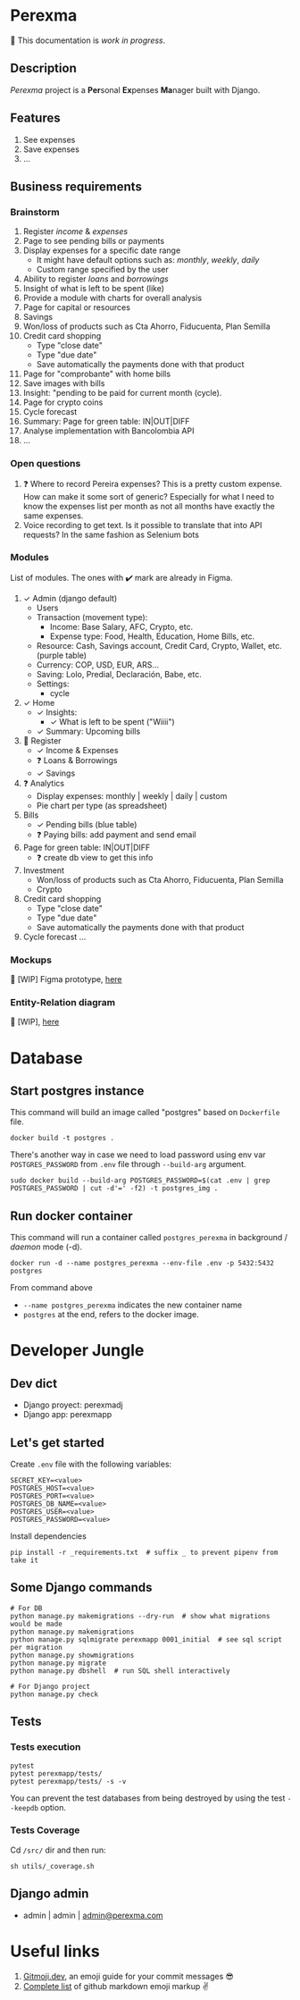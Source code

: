 # Perexma
:construction: This documentation is _work in progress_.

## Description
_Perexma_ project is a **Per**sonal **Ex**penses **Ma**nager built with Django.

## Features
1. See expenses
1. Save expenses
1. ...

## Business requirements
### Brainstorm
1. Register _income_ & _expenses_
1. Page to see pending bills or payments
1. Display expenses for a specific date range
    - It might have default options such as: _monthly_, _weekly_, _daily_
    - Custom range specified by the user
1. Ability to register _loans_ and _borrowings_
1. Insight of what is left to be spent (like)
1. Provide a module with charts for overall analysis
1. Page for capital or resources
1. Savings
1. Won/loss of products such as Cta Ahorro, Fiducuenta, Plan Semilla
1. Credit card shopping
    - Type "close date"
    - Type "due date"
    - Save automatically the payments done with that product
1. Page for "comprobante" with home bills
1. Save images with bills
1. Insight: "pending to be paid for current month (cycle).
1. Page for crypto coins
1. Cycle forecast
1. Summary: Page for green table: IN|OUT|DIFF
1. Analyse implementation with Bancolombia API
1. ...


### Open questions
1. :question: Where to record Pereira expenses? This is a pretty custom expense. How can make it some sort of generic? Especially for what I need to know the expenses list per month as not all months have exactly the same expenses.
1. Voice recording to get text. Is it possible to translate that into API requests? In the same fashion as Selenium bots

### Modules
List of modules. The ones with :heavy_check_mark: mark are already in Figma.
1. ✓ Admin (django default)
    + Users
    + Transaction (movement type):
        - Income: Base Salary, AFC, Crypto, etc.
        - Expense type: Food, Health, Education, Home Bills, etc. 
    + Resource: Cash, Savings account, Credit Card, Crypto, Wallet, etc. (purple table)
    + Currency: COP, USD, EUR, ARS...
    - Saving: Lolo, Predial, Declaración, Babe, etc.
    + Settings:
        - cycle
1. ✓ Home
    + ✓ Insights: 
        - ✓ What is left to be spent ("Wiiii")
    + ✓ Summary: Upcoming bills
1. :wrench: Register
    + ✓ Income & Expenses
    + :question: Loans & Borrowings
    + ✓ Savings
1. :question: Analytics
    + Display expenses: monthly | weekly | daily | custom
    + Pie chart per type (as spreadsheet)
1. Bills
    + ✓ Pending bills (blue table)
    + :question: Paying bills: add payment and send email
1. Page for green table: IN|OUT|DIFF
    + :question: create db view to get this info
1. Investment
    + Won/loss of products such as Cta Ahorro, Fiducuenta, Plan Semilla
    + Crypto
1. Credit card shopping
    - Type "close date"
    - Type "due date"
    - Save automatically the payments done with that product
1. Cycle forecast
...

### Mockups
:art: [WIP] Figma prototype, [here](https://www.figma.com/proto/jpNcJYN0gp24hvZocYYDtg/Perexma?node-id=3-4&scaling=scale-down&page-id=0%3A1)


### Entity-Relation diagram
:art: [WIP], [here](https://lucid.app/lucidchart/360d6741-911d-4a84-b0be-ecbaf6025a53/edit?viewport_loc=569%2C340%2C1696%2C840%2C0_0&invitationId=inv_092a0e6b-3605-4f66-b7a1-b117aba9af66)


# Database

## Start postgres instance

This command will build an image called "postgres" based on `Dockerfile` file.
```
docker build -t postgres .
```

There's another way in case we need to load password using env var `POSTGRES_PASSWORD` from `.env` file through `--build-arg` argument.
```
sudo docker build --build-arg POSTGRES_PASSWORD=$(cat .env | grep POSTGRES_PASSWORD | cut -d'=' -f2) -t postgres_img .
```

## Run docker container

This command will run a container called `postgres_perexma` in background / _daemon_ mode (-d). 
```
docker run -d --name postgres_perexma --env-file .env -p 5432:5432 postgres
```
From command above
- `--name postgres_perexma` indicates the new container name
- `postgres` at the end, refers to the docker image.


# Developer Jungle

## Dev dict
- Django proyect: perexmadj
- Django app: perexmapp

## Let's get started
Create `.env` file with the following variables:
```
SECRET_KEY=<value>
POSTGRES_HOST=<value>
POSTGRES_PORT=<value>
POSTGRES_DB_NAME=<value>
POSTGRES_USER=<value>
POSTGRES_PASSWORD=<value>
```

Install dependencies
```
pip install -r _requirements.txt  # suffix _ to prevent pipenv from take it
```

## Some Django commands
```
# For DB
python manage.py makemigrations --dry-run  # show what migrations would be made
python manage.py makemigrations
python manage.py sqlmigrate perexmapp 0001_initial  # see sql script per migration
python manage.py showmigrations
python manage.py migrate
python manage.py dbshell  # run SQL shell interactively 

# For Django project
python manage.py check
```

## Tests

### Tests execution
```
pytest
pytest perexmapp/tests/
pytest perexmapp/tests/ -s -v
```
You can prevent the test databases from being destroyed by using the test `--keepdb` option. 

### Tests Coverage
Cd `/src/` dir and then run:
```
sh utils/_coverage.sh
```

## Django admin
- admin | admin | admin@perexma.com


# Useful links
1. [Gitmoji.dev](https://gitmoji.dev/), an emoji guide for your commit messages :sunglasses:
2. [Complete list](https://gist.github.com/rxaviers/7360908) of github markdown emoji markup :v:
